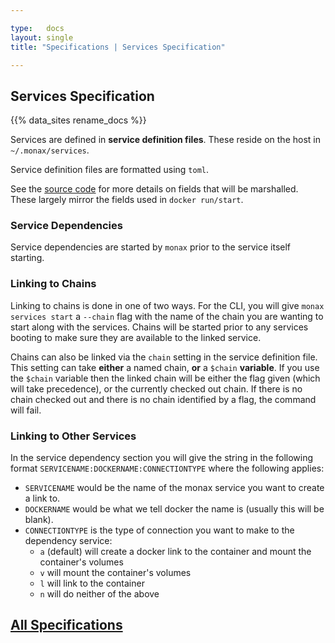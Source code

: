```yaml
---

type:   docs
layout: single
title: "Specifications | Services Specification"

---
```


## Services Specification

<div class="note">
{{% data_sites rename_docs %}}
</div>

Services are defined in **service definition files**. These reside on the host in `~/.monax/services`.

Service definition files are formatted using `toml`.

See the [source code](https://github.com/monax/cli/blob/master/definitions/service_definition.go) for more details on fields that will be marshalled. These largely mirror the fields used in `docker run/start`.

### Service Dependencies

Service dependencies are started by `monax` prior to the service itself starting.

### Linking to Chains

Linking to chains is done in one of two ways. For the CLI, you will give `monax services start` a `--chain` flag with the name of the chain you are wanting to start along with the services. Chains will be started prior to any services booting to make sure they are available to the linked service.

Chains can also be linked via the `chain` setting in the service definition file. This setting can take **either** a named chain, **or** a `$chain` **variable**. If you use the `$chain` variable then the linked chain will be either the flag given (which will take precedence), or the currently checked out chain. If there is no chain checked out and there is no chain identified by a flag, the command will fail.

### Linking to Other Services

In the service dependency section you will give the string in the following format `SERVICENAME:DOCKERNAME:CONNECTIONTYPE` where the following applies:

* `SERVICENAME` would be the name of the monax service you want to create a link to.
* `DOCKERNAME` would be what we tell docker the name is (usually this will be blank).
* `CONNECTIONTYPE` is the type of connection you want to make to the dependency service:
  * `a` (default) will create a docker link to the container and mount the container's volumes
  * `v` will mount the container's volumes
  * `l` will link to the container
  * `n` will do neither of the above


## [<i class="fa fa-chevron-circle-left" aria-hidden="true"></i> All Specifications](/docs/specs/)
